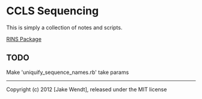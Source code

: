 # CCLS Sequencing

This is simply a collection of notes and scripts.

[RINS Package](http://khavarilab.stanford.edu/resources.html)





## TODO

Make 'uniquify_sequence_names.rb' take params







----------
Copyright (c) 2012 [Jake Wendt], released under the MIT license
